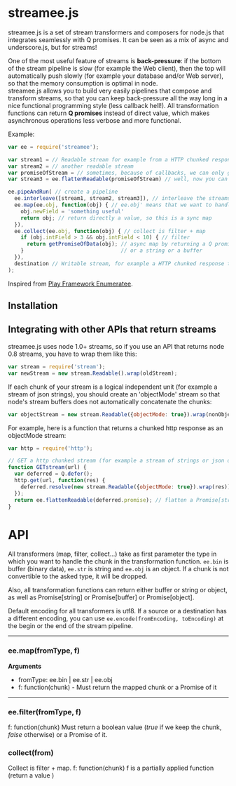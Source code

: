 # streamee.js

streamee.js is a set of stream transformers and composers for node.js that integrates seamlessly with Q promises. It can be seen as a mix of async and underscore.js, but for streams!

One of the most useful feature of streams is **back-pressure**: if the bottom of the stream pipeline is slow (for example the Web client), then the top will automatically push slowly (for example your database and/or Web server), so that the memory consumption is optimal in node.  
streamee.js allows you to build very easily pipelines that compose and transform streams, so that you can keep back-pressure all the way long in a nice functional programming style (less callback hell!). All transformation functions can return **Q promises** instead of direct value, which makes asynchronous operations less verbose and more functional.

Example:
```js
var ee = require('streamee');

var stream1 = // Readable stream for example from a HTTP chunked response, a MongoDB response, ...
var stream2 = // another readable stream
var promiseOfStream = // sometimes, because of callbacks, we can only get a Q Promise[Readable] instead of a Readable
var stream3 = ee.flattenReadable(promiseOfStream) // well, now you can flatten it!

ee.pipeAndRun( // create a pipeline
  ee.interleave([stream1, stream2, stream3]), // interleave the streams
  ee.map(ee.obj, function(obj) { // ee.obj' means that we want to handle the chunk as a json object
    obj.newField = 'something useful'
    return obj; // return directly a value, so this is a sync map
  }),
  ee.collect(ee.obj, function(obj) { // collect is filter + map
    if (obj.intField > 3 && obj.intField < 10) { // filter
      return getPromiseOfData(obj); // async map by returning a Q promise. The promise can contain either an object 
    }                               // or a string or a buffer
  }),
  destination // Writable stream, for example a HTTP chunked response toward a Web client or a Websocket connection
);
```

Inspired from [Play Framework Enumeratee](http://www.playframework.com/documentation/2.1.1/Enumeratees).

## Installation

## Integrating with other APIs that return streams
streamee.js uses node 1.0+ streams, so if you use an API that returns node 0.8 streams, you have to wrap them like this:
```js
var stream = require('stream');
var newStream = new stream.Readable().wrap(oldStream);
```

If each chunk of your stream is a logical independent unit (for example a stream of json strings),
you should create an 'objectMode' stream so that node's stream buffers does not automatically concatenate the chunks:
```js
var objectStream = new stream.Readable({objectMode: true}).wrap(nonObjectStream);
```

For example, here is a function that returns a chunked http response as an objectMode stream:
```js
var http = require('http');

// GET a http chunked stream (for example a stream of strings or json objects)
function GETstream(url) {
  var deferred = Q.defer();
  http.get(url, function(res) { 
    deferred.resolve(new stream.Readable({objectMode: true}).wrap(res));
  });
  return ee.flattenReadable(deferred.promise); // flatten a Promise[stream.Readable] to a stream.Readable
}
```

# API
All transformers (map, filter, collect...) take as first parameter the type in which you want to handle the chunk in the transformation function. ```ee.bin``` is buffer (binary data), ```ee.str``` is string and ```ee.obj``` is an object. If a chunk is not
convertible to the asked type, it will be dropped.

Also, all transformation functions can return either buffer or string or object, as well as Promise[string] or
Promise[buffer] or Promise[object].

Default encoding for all transformers is utf8. If a source or a destination has a different encoding, you can use 
```ee.encode(fromEncoding, toEncoding)``` at the begin or the end of the stream pipeline.

---------------------------------------

### ee.map(fromType, f)
**Arguments**
*  fromType: ee.bin | ee.str | ee.obj
*  f: function(chunk) - Must return the mapped chunk or a Promise of it

---------------------------------------

### ee.filter(fromType, f)
f: function(chunk) Must return a boolean value (*true* if we keep the chunk, *false* otherwise) or a Promise of it.

### collect(from)
Collect is filter + map.
f: function(chunk) f is a partially applied function (return a value )






